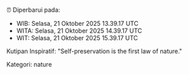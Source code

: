 ⏰ Diperbarui pada:
- WIB: Selasa, 21 Oktober 2025 13.39.17 UTC
- WITA: Selasa, 21 Oktober 2025 14.39.17 UTC
- WIT: Selasa, 21 Oktober 2025 15.39.17 UTC

Kutipan Inspiratif:
"Self-preservation is the first law of nature."


Kategori: nature

